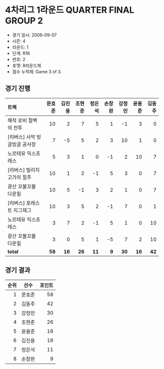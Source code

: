 # 4차리그 1라운드 QUARTER FINAL GROUP 2

- 경기 일시: 2006-09-07
- 시즌: 4
- 라운드: 1
- 단계: R16
- 번호: 2
- 포맷: 8라운드제
- 점수 누적제: Game 3 of 3.





## 경기 진행

| 트랙 | 문호준 | 김진용 | 조현준 | 정은석 | 손창완 | 강정민 | 윤용준 | 김동주 |
|:---|---:|---:|---:|---:|---:|---:|---:|---:|
| 해적 로비 절벽의 전투 | 10 | 2 | 7 | 5 | 1 | -1 | 3 | 0 |
| [리버스] 사막 빙글빙글 공사장 | 7 | -5 | 5 | 2 | 3 | 10 | 1 | 0 |
| 노르테유 익스프레스 | 5 | 3 | 1 | 0 | -1 | 2 | 10 | 7 |
| [리버스] 빌리지 고가의 질주 | 10 | 1 | 2 | -1 | 5 | 3 | 0 | 7 |
| 광산 꼬불꼬불 다운힐 | 10 | 5 | -1 | 3 | 2 | 1 | 0 | 7 |
| [리버스] 포레스트 지그재그 | 10 | 3 | 5 | 2 | -1 | 7 | 0 | 1 |
| 노르테유 익스프레스 | 3 | 7 | 2 | -1 | 5 | 1 | 0 | 10 |
| 광산 꼬불꼬불 다운힐 | 3 | 0 | 5 | 1 | -5 | 7 | 2 | 10 |
| __total__ | __58__ | __16__ | __26__ | __11__ | __9__ | __30__ | __16__ | __42__ |




## 경기 결과

| 순위 | 선수 | 포인트 |
|---:|:---:|---:|
| 1 | 문호준 | 58 |
| 2 | 김동주 | 42 |
| 3 | 강정민 | 30 |
| 4 | 조현준 | 26 |
| 5 | 윤용준 | 16 |
| 6 | 김진용 | 16 |
| 7 | 정은석 | 11 |
| 8 | 손창완 | 9 |

